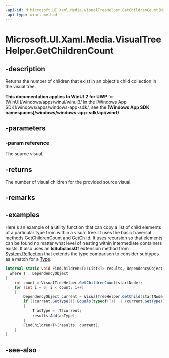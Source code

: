 ```yaml
---
-api-id: M:Microsoft.UI.Xaml.Media.VisualTreeHelper.GetChildrenCount(Microsoft.UI.Xaml.DependencyObject)
-api-type: winrt method
---
```


<!-- Method syntax
public int GetChildrenCount(Windows.UI.Xaml.DependencyObject reference)
-->

# Microsoft.UI.Xaml.Media.VisualTreeHelper.GetChildrenCount

## -description
Returns the number of children that exist in an object's child collection in the visual tree.

**This documentation applies to WinUI 2 for UWP** for [WinUI]/windows/apps/winui/winui3/ in the [Windows App SDK]/windows/apps/windows-app-sdk/, see the **[Windows App SDK namespaces]/windows/windows-app-sdk/api/winrt/**.

## -parameters
### -param reference
The source visual.

## -returns
The number of visual children for the provided source visual.

## -remarks

## -examples
Here's an example of a utility function that can copy a list of child elements of a particular type from within a visual tree. It uses the basic traversal methods GetChildrenCount and [GetChild](visualtreehelper_getchild_277630530.md). It uses recursion so that elements can be found no matter what level of nesting within intermediate containers exists. It also uses an **IsSubclassOf** extension method from [System.Reflection](/dotnet/api/system.reflection?view=dotnet-uwp-10.0&preserve-view=true) that extends the type comparison to consider subtypes as a match for a [Type](/dotnet/api/system.type?view=dotnet-uwp-10.0&preserve-view=true).

```csharp
internal static void FindChildren<T>(List<T> results, DependencyObject startNode)
  where T : DependencyObject
{
    int count = VisualTreeHelper.GetChildrenCount(startNode);
    for (int i = 0; i < count; i++)
    {
        DependencyObject current = VisualTreeHelper.GetChild(startNode, i);
        if ((current.GetType()).Equals(typeof(T)) || (current.GetType().GetTypeInfo().IsSubclassOf(typeof(T))))
        {
            T asType = (T)current;
            results.Add(asType);
        }
        FindChildren<T>(results, current);
    }
}
```



## -see-also
